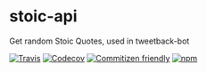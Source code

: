# stoic-api
Get random Stoic Quotes, used in tweetback-bot

[![Travis](https://img.shields.io/travis/amandeepmittal/stoic-api.svg?style=flat-square)](https://travis-ci.org/amandeepmittal/stoic-api)
[![Codecov](https://img.shields.io/codecov/c/github/amandeepmittal/stoic-api.svg?style=flat-square)](https://codecov.io/gh/amandeepmittal/stoic-api)
[![Commitizen friendly](https://img.shields.io/badge/commitizen-friendly-brightgreen.svg?style=flat-square)](http://commitizen.github.io/cz-cli/)
[![npm](https://img.shields.io/npm/v/stoic-api.svg?style=flat-square)](https://www.npmjs.com/package/stoic-api)

